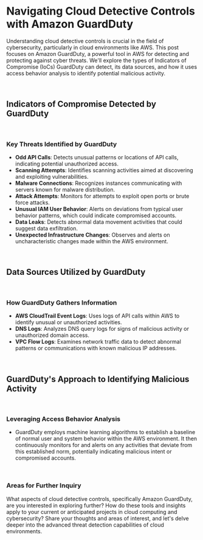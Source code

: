 # Navigating Cloud Detective Controls with Amazon GuardDuty

Understanding cloud detective controls is crucial in the field of cybersecurity, particularly in cloud environments like AWS. This post focuses on Amazon GuardDuty, a powerful tool in AWS for detecting and protecting against cyber threats. We'll explore the types of Indicators of Compromise (IoCs) GuardDuty can detect, its data sources, and how it uses access behavior analysis to identify potential malicious activity.

<br>

## Indicators of Compromise Detected by GuardDuty

<br>

### Key Threats Identified by GuardDuty

- **Odd API Calls**: Detects unusual patterns or locations of API calls, indicating potential unauthorized access.
- **Scanning Attempts**: Identifies scanning activities aimed at discovering and exploiting vulnerabilities.
- **Malware Connections**: Recognizes instances communicating with servers known for malware distribution.
- **Attack Attempts**: Monitors for attempts to exploit open ports or brute force attacks.
- **Unusual IAM User Behavior**: Alerts on deviations from typical user behavior patterns, which could indicate compromised accounts.
- **Data Leaks**: Detects abnormal data movement activities that could suggest data exfiltration.
- **Unexpected Infrastructure Changes**: Observes and alerts on uncharacteristic changes made within the AWS environment.

<br>

## Data Sources Utilized by GuardDuty

<br>

### How GuardDuty Gathers Information

- **AWS CloudTrail Event Logs**: Uses logs of API calls within AWS to identify unusual or unauthorized activities.
- **DNS Logs**: Analyzes DNS query logs for signs of malicious activity or unauthorized domain access.
- **VPC Flow Logs**: Examines network traffic data to detect abnormal patterns or communications with known malicious IP addresses.

<br>

## GuardDuty's Approach to Identifying Malicious Activity

<br>

### Leveraging Access Behavior Analysis

- GuardDuty employs machine learning algorithms to establish a baseline of normal user and system behavior within the AWS environment. It then continuously monitors for and alerts on any activities that deviate from this established norm, potentially indicating malicious intent or compromised accounts.

<br>

### Areas for Further Inquiry

What aspects of cloud detective controls, specifically Amazon GuardDuty, are you interested in exploring further? How do these tools and insights apply to your current or anticipated projects in cloud computing and cybersecurity? Share your thoughts and areas of interest, and let's delve deeper into the advanced threat detection capabilities of cloud environments.
